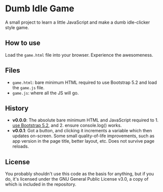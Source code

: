 # Dumb Idle Game

A small project to learn a little JavaScript and make a dumb idle-clicker style game.


## How to use

Load the `game.html` file into your browser. Experience the awesomeness. 


## Files

* `game.html`: bare minimum HTML required to use Bootstrap 5.2 and load the `game.js` file.
* `game.js`: where all the JS will go. 


## History

* **v0.0.0**: The absolute bare minimum HTML and JavaScript required to 1. [use Bootstrap 5.2](https://getbootstrap.com/docs/5.2/getting-started/introduction/), and 2. ensure console.log() works.
* **v0.0.1**: Got a button, and clicking it increments a variable which then updates on-screen. Some small quality-of-life improvements, such as app version in the page title, better layout, etc. Does not survive page reloads.


## License

You probably shouldn't use this code as the basis for anything, but if you do, it's licensed under the GNU General Public License v3.0, a copy of which is included in the repository.